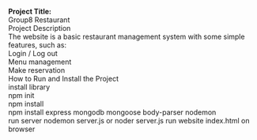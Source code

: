 **Project Title:**  
Group8 Restaurant  
Project Description  
The website is a basic restaurant management system with some simple features, such as:  
Login / Log out  
Menu management  
Make reservation  
How to Run and Install the Project  
install library  
	npm init  
	npm install  
	npm install express mongodb mongoose body-parser nodemon  
run server
	nodemon server.js or noder server.js
run website
index.html on browser  
	
